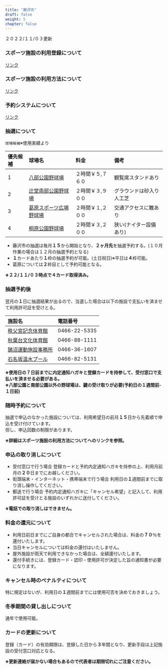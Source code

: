 ```yaml
---
title: "藤沢市"
draft: false
weight: 5
chapter: false
---
```

２０２２/１１/０３更新
### スポーツ施設の利用登録について

[リンク](https://f-mirai.jp/sports/registration)

### スポーツ施設の利用方法について

[リンク](https://www.city.fujisawa.kanagawa.jp/sports/kyoiku/leisure/sportshisetsu/riyo.html)

### 予約システムについて

[リンク](https://yoyaku.city.fujisawa.kanagawa.jp/)

### 抽選について

`球場候補`※使用実績より

|優先候補   |球場名    |料金 |備考 |
| :--- | :----------- | :------- | :------- |
| 1    |  [八部公園野球場](https://f-mirai.jp/sports/baseball/happe)           |２時間￥５,７６０   |観覧席スタンドあり |
| 2    |  [辻堂南部公園野球場](https://f-mirai.jp/sports/baseball/tsujidou)    |２時間￥３,９００    |グラウンドは砂入り人工芝 |
| 3    |  [葛原スポーツ広場野球場](https://f-mirai.jp/sports/baseball/kuzuhara) |２時間￥１,２００    |交通アクセスに難あり |
| 4    |  [桐原公園野球場](https://f-mirai.jp/sports/baseball/kirihara)        |２時間￥３,２００    |狭い(ナイター設備あり) |

- 藤沢市の抽選は毎月**１５**から開始となり、**２ヶ月先**を抽選予約する。(１０月作業の場合は１２月の抽選予約となる)
- **１**カードあたり**１**枠の抽選予約が可能。(土日祝日)※平日は**４**枠可能。  
- 葛原については**２**枠目として予約可能となる。

**※２２/１１/０３時点で４カード取得済み。**   

### 抽選予約後

翌月の**１**日に抽選結果が出るので、当選した場合は以下の施設で支払いを済ませて利用許可証を受けとる。

|施設名|電話番号|
| :-------------| :------------|
| [秩父宮記念体育館](https://f-mirai.jp/sports/gymnasium/chichibunomiya)        |0466-22-5335|
|[秋葉台文化体育館](<https://f-mirai.jp/sports/gymnasium/akibadai>)             |0466-88-1111|
|[鵠沼運動施設事務所](https://f-mirai.jp/sports/facilities/%e9%b5%a0%e6%b2%bc%e9%81%8b%e5%8b%95%e6%96%bd%e8%a8%ad%e4%ba%8b%e5%8b%99%e6%89%80%ef%bc%88%e5%85%ab%e9%83%a8%e5%85%ac%e5%9c%92%e3%83%97%e3%83%bc%e3%83%ab%ef%bc%89-2)                                                      |0466-36-1607|
| [石名坂温水プール](https://f-mirai.jp/sports/pool/ishinazaka)                 |0466-82-5131|

**※使用日の７日前までに内定通知ハガキと登録カードを持参して、受付窓口で支払いを済ませる必要がある。**   
**※八部公園と南部公園以外の野球場は、鍵の受け取りが必要(予約日の１週間前-１日前)**  

### 随時予約について

抽選で申込のなかった施設については、利用希望日の前月**１５**日から先着順で申込を受け付けています。  
但し、申込回数の制限があります。  

**※詳細はスポーツ施設の利用方法についてへのリンクを参照。**

### 申込の取り消しについて

- 受付窓口で行う場合
登録カードと予約内定通知ハガキを持参の上、利用月前月の**２０**日までにお越しください。
- 街頭端末・インターネット・携帯端末で行う場合
利用日の**１**週間前までに取り消し操作してください。
- 郵送で行う場合
予約内定通知ハガキに「キャンセル希望」と記入して、利用許可証を受けとる施設のいずれかに送付してください。

**※電話での取り消しはできません。**

### 料金の還元について

- 利用日前日までにご自身の都合でキャンセルされた場合は、料金の**７０**％を還付いたします。
- 当日キャンセルについては料金の還付はいたしません。
- 屋外施設が雨天で利用できなかった場合は、全額還付いたします。
- 還付手続きには、登録カード・認印・使用許可が決定した旨の通知書が必要になります。

### キャンセル時のペナルティについて

特に規定はないが、利用日の**１**週間前までには使用可否を決めておきましょう。

### 冬季期間の貸し出しについて

通年で使用可能。

### カードの更新について

登録（カード）の有効期限は、登録した日から**３**年間となり、更新手段は上記施設の受付窓口対応となる。

**※更新連絡が届かない場合もあるので代表者は期限切れにご注意ください。**
